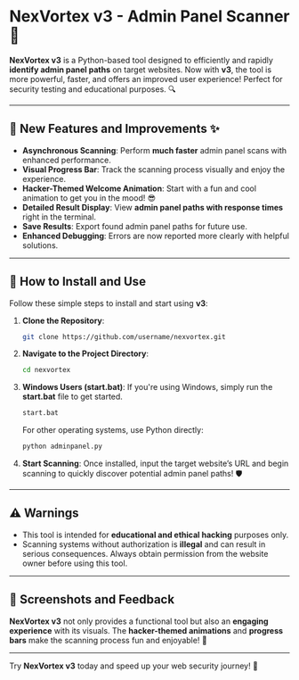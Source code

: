 # NexVortex v3 - Admin Panel Scanner 🚀

**NexVortex v3** is a Python-based tool designed to efficiently and rapidly **identify admin panel paths** on target websites. Now with **v3**, the tool is more powerful, faster, and offers an improved user experience! Perfect for security testing and educational purposes. 🔍

---

## 🌟 New Features and Improvements ✨

- **Asynchronous Scanning**: Perform **much faster** admin panel scans with enhanced performance.  
- **Visual Progress Bar**: Track the scanning process visually and enjoy the experience.  
- **Hacker-Themed Welcome Animation**: Start with a fun and cool animation to get you in the mood! 😎  
- **Detailed Result Display**: View **admin panel paths with response times** right in the terminal.  
- **Save Results**: Export found admin panel paths for future use.  
- **Enhanced Debugging**: Errors are now reported more clearly with helpful solutions.

---

## 🚀 How to Install and Use

Follow these simple steps to install and start using **v3**:

1. **Clone the Repository**:
    ```bash
    git clone https://github.com/username/nexvortex.git
    ```

2. **Navigate to the Project Directory**:
    ```bash
    cd nexvortex
    ```

3. **Windows Users (start.bat)**:
    If you're using Windows, simply run the **start.bat** file to get started.

    ```bash
    start.bat
    ```

    For other operating systems, use Python directly:

    ```bash
    python adminpanel.py
    ```

4. **Start Scanning**: Once installed, input the target website’s URL and begin scanning to quickly discover potential admin panel paths! 🛡️

---

## ⚠️ Warnings

- This tool is intended for **educational and ethical hacking** purposes only.  
- Scanning systems without authorization is **illegal** and can result in serious consequences. Always obtain permission from the website owner before using this tool.

---

## 📸 Screenshots and Feedback

**NexVortex v3** not only provides a functional tool but also an **engaging experience** with its visuals. The **hacker-themed animations** and **progress bars** make the scanning process fun and enjoyable! 🤖

---

Try **NexVortex v3** today and speed up your web security journey! 🚀
